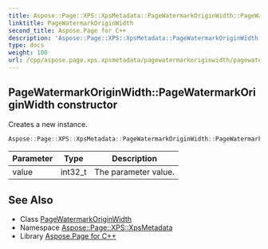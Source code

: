 ```yaml
---
title: Aspose::Page::XPS::XpsMetadata::PageWatermarkOriginWidth::PageWatermarkOriginWidth constructor
linktitle: PageWatermarkOriginWidth
second_title: Aspose.Page for C++
description: 'Aspose::Page::XPS::XpsMetadata::PageWatermarkOriginWidth::PageWatermarkOriginWidth constructor. Creates a new instance in C++.'
type: docs
weight: 100
url: /cpp/aspose.page.xps.xpsmetadata/pagewatermarkoriginwidth/pagewatermarkoriginwidth/
---
```

## PageWatermarkOriginWidth::PageWatermarkOriginWidth constructor


Creates a new instance.

```cpp
Aspose::Page::XPS::XpsMetadata::PageWatermarkOriginWidth::PageWatermarkOriginWidth(int32_t value)
```


| Parameter | Type | Description |
| --- | --- | --- |
| value | int32_t | The parameter value. |

## See Also

* Class [PageWatermarkOriginWidth](../)
* Namespace [Aspose::Page::XPS::XpsMetadata](../../)
* Library [Aspose.Page for C++](../../../)
